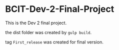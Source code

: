 # BCIT-Dev-2-Final-Project

This is the Dev 2 final project.

the dist folder was created by `gulp build`.

tag `First_release` was created for final version.
